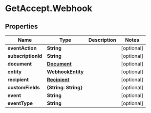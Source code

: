 # GetAccept.Webhook

## Properties
Name | Type | Description | Notes
------------ | ------------- | ------------- | -------------
**eventAction** | **String** |  | [optional] 
**subscriptionId** | **String** |  | [optional] 
**document** | [**Document**](Document.md) |  | [optional] 
**entity** | [**WebhookEntity**](WebhookEntity.md) |  | [optional] 
**recipient** | [**Recipient**](Recipient.md) |  | [optional] 
**customFields** | **{String: String}** |  | [optional] 
**event** | **String** |  | [optional] 
**eventType** | **String** |  | [optional] 
